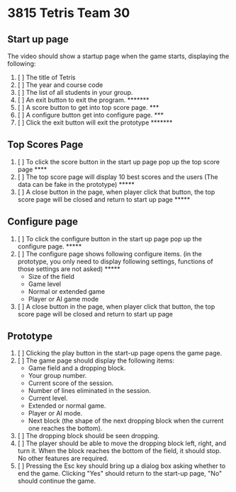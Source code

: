 # 3815 Tetris Team 30


## Start up page

The video should show a startup page when the game starts, displaying the following:

1. [ ] The title of Tetris
2. [ ] The year and course code
3. [ ] The list of all students in your group.
5. [ ] An exit button to exit the program. *******
7. [ ] A score button to get into top score page. ***
8. [ ] A configure button get into configure page. ***
9. [ ] Click the exit button will exit the prototype *******

## Top Scores Page

1. [ ] To click the score button in the start up page pop up the top score page ****
2. [ ] The top score page will display 10 best scores and the users (The data can be fake in the
   prototype) *****
3. [ ] A close button in the page, when player click that button, the top score page will be closed
   and return to start up page *****

## Configure page

1. [ ] To click the configure button in the start up page pop up the configure page.  *****
2. [ ] The configure page shows following configure items. (in the prototype, you only need to
   display following settings, functions of those settings are not asked) *****
    - Size of the field
    - Game level
    - Normal or extended game
    - Player or AI game mode
3. [ ] A close button in the page, when player click that button, the top score page will be
   closed and return to start up page

## Prototype

1. [ ] Clicking the play button in the start-up page opens the game page.
2. [ ] The game page should display the following items:
    - Game field and a dropping block.
    - Your group number.
    - Current score of the session.
    - Number of lines eliminated in the session.
    - Current level.
    - Extended or normal game.
    - Player or AI mode.
    - Next block (the shape of the next dropping block when the current one reaches the bottom).
3. [ ] The dropping block should be seen dropping.
4. [ ] The player should be able to move the dropping block left, right, and turn it. When the
   block reaches the bottom of the field, it should stop. No other features are required.
5. [ ] Pressing the Esc key should bring up a dialog box asking whether to end the game. Clicking
   "Yes" should return to the start-up page, "No" should continue the game.
